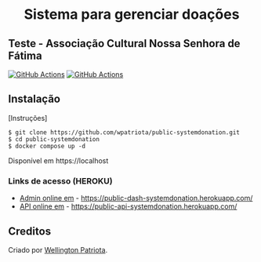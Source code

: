 <h1 align="center">Sistema para gerenciar doações</h1>
<h2>Teste - Associação Cultural Nossa Senhora de Fátima</h2>

[![GitHub Actions](https://github.com/api-platform/demo/workflows/CI/badge.svg)](https://github.com/api-platform/demo/actions?workflow=CI)
[![GitHub Actions](https://github.com/api-platform/demo/workflows/CD/badge.svg)](https://github.com/api-platform/demo/actions?workflow=CD)

## Instalação

[Instruções]

    $ git clone https://github.com/wpatriota/public-systemdonation.git
    $ cd public-systemdonation
    $ docker compose up -d

Disponível em https://localhost

### Links de acesso (HEROKU)

* [Admin online em](https://public-dash-systemdonation.herokuapp.com/) - https://public-dash-systemdonation.herokuapp.com/
* [API online em](https://public-api-systemdonation.herokuapp.com/) - https://public-api-systemdonation.herokuapp.com/

## Creditos

Criado por [Wellington Patriota](https://www.linkedin.com/in/wpatriota/).
